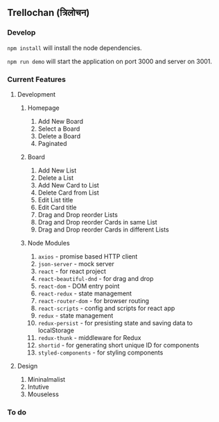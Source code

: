 ## Trellochan (त्रिलोचन)

### Develop

`npm install` will install the node dependencies.

`npm run demo` will start the application on port 3000 and server on 3001.

### Current Features

1. Development

    1. Homepage
        1. Add New Board
        2. Select a Board
        3. Delete a Board
        4. Paginated
        
    2. Board
        1. Add New List
        3. Delete a List
        4. Add New Card to List
        5. Delete Card from List
        6. Edit List title
        7. Edit Card title
        8. Drag and Drop reorder Lists
        9. Drag and Drop reorder Cards in same List
        10. Drag and Drop reorder Cards in different Lists
        
    3. Node Modules
        1. `axios` - promise based HTTP client
        2. `json-server` - mock server
        3. `react` - for react project
        4. `react-beautiful-dnd` - for drag and drop
        5. `react-dom` - DOM entry point
        6. `react-redux` - state management
        7. `react-router-dom` - for browser routing
        8. `react-scripts` - config and scripts for react app
        9. `redux` - state management
        10. `redux-persist` - for presisting state and saving data to localStorage
        11. `redux-thunk` - middleware for Redux
        12. `shortid` - for generating short unique ID for components
        13. `styled-components` - for styling components
        
2. Design

    1. Mininalmalist
    2. Intutive
    3. Mouseless

### To do
